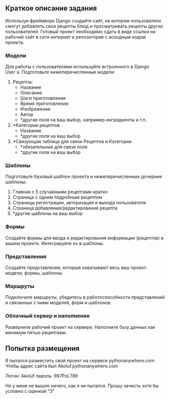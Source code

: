 ## Краткое описание задания
Используя фреймворк Django создайте сайт, на котором пользователи смогут добавлять свои рецепты блюд и просматривать рецепты других пользователей. Готовый проект необходимо сдать в виде ссылки на рабочий сайт в сети интернет и репозитория с исходным кодом проекта.

### Модели
Для работы с пользователями используйте встроенного в Django User`a.
Подготовьте нижеперечисленные модели:
1. Рецепты:
    * Название
    * Описание
    * Шаги приготовления
    * Время приготовления
    * Изображение
    * Автор
    * *другие поля на ваш выбор, например ингредиенты и т.п.
2. *Категории рецептов
    * Название
    * *другие поля на ваш выбор
3. *Связующая таблица для связи Рецептов и Категории
    * *обязательные для связи поля
    * *другие поля на ваш выбор

### Шаблоны
Подготовьте базовый шаблон проекта и нижеперечисленные дочерние шаблоны:
1. Главная с 5 случайными рецептами кратко
2. Страница с одним подробным рецептом
3. Страницы регистрации, авторизации и выхода пользователя
4. Страница добавления/редактирования рецепта
5. *другие шаблоны на ваш выбор

### Формы
Создайте формы для ввода и редактирования информации (рецептов) в вашем проекте. Интегрируйте их в шаблоны.

### Представления
Создайте представления, которые охватывают весь ваш проект: модели, формы, шаблоны.

### Маршруты
Подключите маршруты, убедитесь в работоспособности представлений и связанных с ними моделей, форм и шаблонов.

### Облачный сервер и наполнение
Разверните рабочий проект на сервере. Наполните базу данных как минимум пятью рецептами.

## Попытка размещения
Я пытался разместить свой проект на сервисе pythonanywhere.com
Чтобы адрес сайта был Akoluf.pythonanywhere.com

Логин: Akoluf
пароль: 987PoL789

Но у меня не вышло ничего, как я ни пытался. 
Прошу зачесть хотя бы условно с оценкой "3"